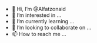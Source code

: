 - 👋 Hi, I’m @Alfatzonaid
- 👀 I’m interested in ...
- 🌱 I’m currently learning ...
- 💞️ I’m looking to collaborate on ...
- 📫 How to reach me ...

<!---
Alfatzonaid/Alfatzonaid is a ✨ special ✨ repository because its `README.md` (this file) appears on your GitHub profile.
You can click the Preview link to take a look at your changes.
--->

